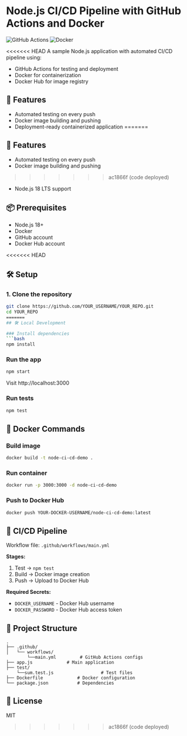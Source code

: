 # Node.js CI/CD Pipeline with GitHub Actions and Docker

![GitHub Actions](https://img.shields.io/github/actions/workflow/status/lokesh-matha/nodejs-demo-app/main.yml?label=CI%2FCD)
![Docker](https://img.shields.io/docker/pulls/lokeshmatha/node-ci-cd-demo)

<<<<<<< HEAD
A sample Node.js application with automated CI/CD pipeline using:
- GitHub Actions for testing and deployment
- Docker for containerization
- Docker Hub for image registry

## 🚀 Features
- Automated testing on every push
- Docker image building and pushing
- Deployment-ready containerized application
=======
## 🚀 Features
- Automated testing on every push
- Docker image building and pushing
>>>>>>> ac1866f (code deployed)
- Node.js 18 LTS support

## 📦 Prerequisites
- Node.js 18+
- Docker
- GitHub account
- Docker Hub account

<<<<<<< HEAD
## 🛠️ Setup

### 1. Clone the repository
```bash
git clone https://github.com/YOUR_USERNAME/YOUR_REPO.git
cd YOUR_REPO
=======
## 🛠️ Local Development

### Install dependencies
```bash
npm install
```

### Run the app
```bash
npm start
```
Visit http://localhost:3000

### Run tests
```bash
npm test
```

## 🐳 Docker Commands

### Build image
```bash
docker build -t node-ci-cd-demo .
```

### Run container
```bash
docker run -p 3000:3000 -d node-ci-cd-demo
```

### Push to Docker Hub
```bash
docker push YOUR-DOCKER-USERNAME/node-ci-cd-demo:latest
```

## 🔧 CI/CD Pipeline
Workflow file: `.github/workflows/main.yml`

**Stages:**
1. Test → `npm test`
2. Build → Docker image creation
3. Push → Upload to Docker Hub

**Required Secrets:**
- `DOCKER_USERNAME` - Docker Hub username
- `DOCKER_PASSWORD` - Docker Hub access token

## 📂 Project Structure
```
.
├── .github/
│   └── workflows/
        └──main.yml         # GitHub Actions configs
├── app.js             # Main application
├── test/
    └──sum.test.js                  # Test files
├── Dockerfile             # Docker configuration
└── package.json           # Dependencies
```

## 📜 License
MIT
>>>>>>> ac1866f (code deployed)
